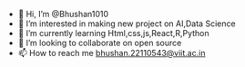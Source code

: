 - 👋 Hi, I’m @Bhushan1010
- 👀 I’m interested in making new project on AI,Data Science
- 🌱 I’m currently learning Html,css,js,React,R,Python
- 💞️ I’m looking to collaborate on open source
- 📫 How to reach me bhushan.22110543@viit.ac.in

<!---
Bhushan1010/Bhushan1010 is a ✨ special ✨ repository because its `README.md` (this file) appears on your GitHub profile.
You can click the Preview link to take a look at your changes.
--->
